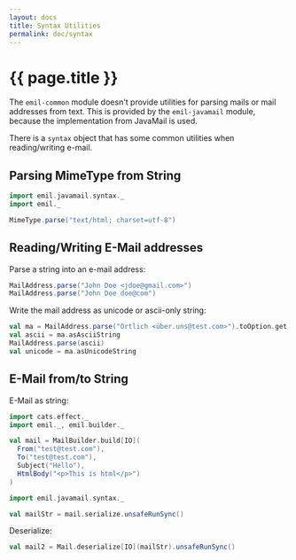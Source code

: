 ```yaml
---
layout: docs
title: Syntax Utilities
permalink: doc/syntax
---
```


# {{ page.title }}

The `emil-common` module doesn't provide utilities for parsing mails
or mail addresses from text. This is provided by the `emil-javamail`
module, because the implementation from JavaMail is used.

There is a `syntax` object that has some common utilities when
reading/writing e-mail.


## Parsing MimeType from String

```scala mdoc
import emil.javamail.syntax._
import emil._

MimeType.parse("text/html; charset=utf-8")
```

## Reading/Writing E-Mail addresses

Parse a string into an e-mail address:

```scala mdoc
MailAddress.parse("John Doe <jdoe@gmail.com>")
MailAddress.parse("John Doe doe@com")
```

Write the mail address as unicode or ascii-only string:


```scala mdoc
val ma = MailAddress.parse("Örtlich <über.uns@test.com>").toOption.get
val ascii = ma.asAsciiString
MailAddress.parse(ascii)
val unicode = ma.asUnicodeString
```


## E-Mail from/to String

E-Mail as string:

```scala mdoc
import cats.effect._
import emil._, emil.builder._

val mail = MailBuilder.build[IO](
  From("test@test.com"),
  To("test@test.com"),
  Subject("Hello"),
  HtmlBody("<p>This is html</p>")
)

import emil.javamail.syntax._

val mailStr = mail.serialize.unsafeRunSync()
```

Deserialize:

```scala mdoc
val mail2 = Mail.deserialize[IO](mailStr).unsafeRunSync()
```
